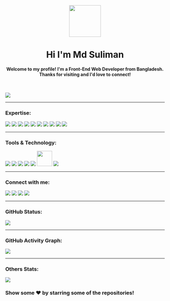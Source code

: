 <div align="center" >
  <img src="https://media.giphy.com/media/hvRJCLFzcasrR4ia7z/giphy.gif" width="100px">
</div>
<h1 align="center">Hi I'm Md Suliman</h1> 
<h4 align="center">Welcome to my profile! I'm a Front-End Web Developer from Bangladesh. Thanks for visiting and I'd love to connect!</h4>
<br>

![](https://github-widgetbox.vercel.app/api/profile?username=sulaimanbiswas&data=followers,repositories,stars,commits&theme=nautilus)

---

### Expertise:

![](https://img.icons8.com/color/48/null/html-5--v1.png)
![](https://img.icons8.com/color/48/null/css3.png)
![](https://img.icons8.com/color/48/null/bootstrap.png)
![](https://img.icons8.com/color/48/null/tailwindcss.png)
![](https://img.icons8.com/color/48/null/javascript--v1.png)
![](https://img.icons8.com/color/48/null/typescript.png)
![](https://img.icons8.com/officel/48/000000/react.png)
![](https://img.icons8.com/color/48/null/nextjs.png)
![](https://img.icons8.com/fluency/48/null/node-js.png)
![](https://img.icons8.com/external-tal-revivo-shadow-tal-revivo/48/null/external-mongodb-a-cross-platform-document-oriented-database-program-logo-shadow-tal-revivo.png)

---

### Tools & Technology:

![](https://img.icons8.com/color/48/null/git.png)
![](https://img.icons8.com/ios/48/null/github--v1.png)
![](https://img.icons8.com/fluency/48/null/visual-studio.png)
![](https://img.icons8.com/color/48/null/figma--v1.png)
![](https://img.icons8.com/color/48/null/firebase.png)
<img src="https://assets.vercel.com/image/upload/v1588805858/repositories/vercel/logo.png" height="48">
![](https://img.icons8.com/external-tal-revivo-shadow-tal-revivo/48/null/external-netlify-a-cloud-computing-company-that-offers-hosting-and-serverless-backend-services-for-static-websites-logo-shadow-tal-revivo.png)

---

### Connect with me:

[![](https://img.shields.io/badge/-LinkedIn-%230077B5?style=for-the-badge&logo=linkedin&logoColor=white)](https://www.linkedin.com/in/sulaimanbiswas/)
[![](https://img.shields.io/badge/X-000000?style=for-the-badge&logo=x&logoColor=white)](https://www.twitter.com/sulaimanbiswas/)
[![](https://img.shields.io/badge/Facebook-1877F2?style=for-the-badge&logo=facebook&logoColor=white)](https://www.facebook.com/sulaimanbiswasbd/)
[![](https://img.shields.io/badge/Instagram-E4405F?style=for-the-badge&logo=instagram&logoColor=white)](https://www.instagram.com/sulaimanbiswas/)

---

### GitHub Status:

![](http://github-profile-summary-cards.vercel.app/api/cards/profile-details?username=sulaimanbiswas&theme=blue_green)

---

### GitHub Activity Graph:

![](https://github-readme-activity-graph.vercel.app/graph?username=sulaimanbiswas&bg_color=070e07&color=00fa11&line=0ed4d8&point=fffafa&area=true&hide_border=true)

---

### Others Stats:

![](https://visitcount.itsvg.in/api?id=sulaimanbiswas&icon=0&color=0)

### Show some ❤️ by starring some of the repositories!
